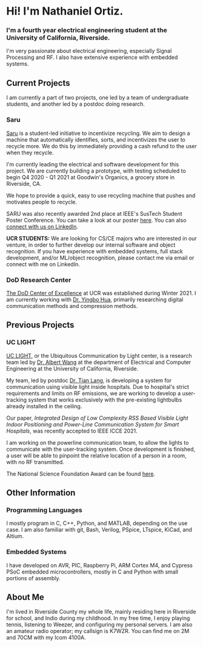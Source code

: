 # Hi! I'm Nathaniel Ortiz.
### I'm a fourth year electrical engineering student at the University of California, Riverside.

I'm very passionate about electrical engineering, especially Signal Processing and RF. I also have extensive experience with embedded systems.

## Current Projects
I am currently a part of two projects, one led by a team of undergraduate students, and another led by a postdoc doing research.

### Saru
[Saru](https://sarurecycling.com/) is a student-led initiative to incentivize recycling. We aim to design a machine that automatically identifies, sorts, and incentivizes the user to recycle more. We do this by immediately providing a cash refund to the user when they recycle.

I'm currently leading the electrical and software development for this project. We are currently building a prototype, with testing scheduled to begin Q4 2020 - Q1 2021 at Goodwin's Organics, a grocery store in Riverside, CA.

We hope to provide a quick, easy to use recycling machine that pushes and motivates people to recycle.

SARU was also recently awarded 2nd place at IEEE's SusTech Student Poster Conference. You can take a look at our poster [here](https://site.ieee.org/sustech/2020/sustech-2020-poster-contest-winners/). You can also [connect with us on LinkedIn](https://www.linkedin.com/company/saru-recycling/about/).

**UCR STUDENTS:** We are looking for CS/CE majors who are interested in our venture, in order to further develop our internal software and object recognition. If you have experience with embedded systems, full stack development, and/or ML/object recognition, please contact me via email or connect with me on LinkedIn.

### DoD Research Center
[The DoD Center of Excellence](https://news.ucr.edu/articles/2020/10/02/uc-riverside-receives-75-million-improve-large-scale-networked-systems) at UCR was established during Winter 2021. I am currently working with [Dr. Yingbo Hua](https://scholar.google.com/citations?user=RD6AdlcAAAAJ&hl=en&oi=ao), primarily researching digital communication methods and compression methods.

## Previous Projects

### UC LIGHT
[UC LIGHT](https://www.uclight.ucr.edu/), or the Ubiquitous Communication by Light center, is a research team led by [Dr. Albert Wang](https://intra.ece.ucr.edu/~aw/) at the department of Electrical and Computer Engineering at the University of California, Riverside.

My team, led by postdoc [Dr. Tian Lang](https://scholar.google.com/citations?user=blB4mfYAAAAJ&hl=en), is developing a system for communication using visible light inside hospitals. Due to hospital's strict requirements and limits on RF emissions, we are working to develop a user-tracking system that works exclusively with the pre-existing lightbulbs already installed in the ceiling. 

Our paper, *Integrated Design of Low Complexity RSS Based Visible Light Indoor Positioning and Power-Line Communication System for Smart Hospitals*, was recently accepted to IEEE ICCE 2021.

I am working on the powerline communication team, to allow the lights to communicate with the user-tracking system. Once development is finished, a user will be able to pinpoint the relative location of a person in a room, with no RF transmitted.

The National Science Foundation Award can be found [here](https://www.nsf.gov/awardsearch/showAward?AWD_ID=1838702).

## Other Information

### Programming Languages
I mostly program in C, C++, Python, and MATLAB, depending on the use case. I am also familiar with git, Bash, Verilog, PSpice, LTspice, KiCad, and Altium.

### Embedded Systems
I have developed on AVR, PIC, Raspberry Pi, ARM Cortex M4, and Cypress PSoC embedded microcontrollers, mostly in C and Python with small portions of assembly.

## About Me
I'm lived in Riverside County my whole life, mainly residing here in Riverside for school, and Indio during my childhood. In my free time, I enjoy playing tennis, listening to Weezer, and configuring my personal servers. I am also an amateur radio operator; my callsign is K7WZR. You can find me on 2M and 70CM with my Icom 4100A.
